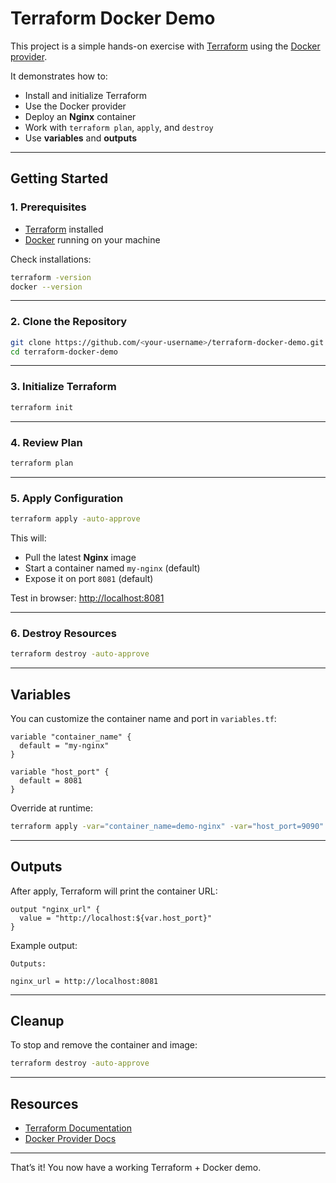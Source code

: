 # Terraform Docker Demo

This project is a simple hands-on exercise with [Terraform](https://developer.hashicorp.com/terraform) using the [Docker provider](https://registry.terraform.io/providers/kreuzwerker/docker/latest).

It demonstrates how to:
- Install and initialize Terraform
- Use the Docker provider
- Deploy an **Nginx** container
- Work with `terraform plan`, `apply`, and `destroy`
- Use **variables** and **outputs**

---

##  Getting Started

### 1. Prerequisites
- [Terraform](https://developer.hashicorp.com/terraform/downloads) installed  
- [Docker](https://docs.docker.com/get-docker/) running on your machine  

Check installations:
```bash
terraform -version
docker --version
```

---

### 2. Clone the Repository

```bash
git clone https://github.com/<your-username>/terraform-docker-demo.git
cd terraform-docker-demo
```

---

### 3. Initialize Terraform

```bash
terraform init
```

---

### 4. Review Plan

```bash
terraform plan
```

---

### 5. Apply Configuration

```bash
terraform apply -auto-approve
```

This will:

* Pull the latest **Nginx** image
* Start a container named `my-nginx` (default)
* Expose it on port `8081` (default)

Test in browser: [http://localhost:8081](http://localhost:8081)

---

### 6. Destroy Resources

```bash
terraform destroy -auto-approve
```

---

##  Variables

You can customize the container name and port in `variables.tf`:

```hcl
variable "container_name" {
  default = "my-nginx"
}

variable "host_port" {
  default = 8081
}
```

Override at runtime:

```bash
terraform apply -var="container_name=demo-nginx" -var="host_port=9090"
```

---

## Outputs

After apply, Terraform will print the container URL:

```hcl
output "nginx_url" {
  value = "http://localhost:${var.host_port}"
}
```

Example output:

```
Outputs:

nginx_url = http://localhost:8081
```

---

##  Cleanup

To stop and remove the container and image:

```bash
terraform destroy -auto-approve
```

---

##  Resources

* [Terraform Documentation](https://developer.hashicorp.com/terraform/docs)
* [Docker Provider Docs](https://registry.terraform.io/providers/kreuzwerker/docker/latest)

---

That’s it! You now have a working Terraform + Docker demo.

